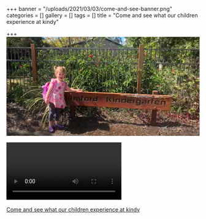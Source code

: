 +++
banner = "/uploads/2021/03/03/come-and-see-banner.png"
categories = []
gallery = []
tags = []
title = "Come and see what our children experience at kindy"

+++
                                                                           ![](/uploads/2021/03/03/come-and-see-banner.png)               

<video controls autoplay>
  <source src="https://drive.google.com/file/d/1FRfX1hKV83QS-stYSxzGKnDHAvzIu6Tn/view?usp=sharing" type="video/mp4">
  Your browser does not support this video tag.
</video>

<a href="https://drive.google.com/file/d/1FRfX1hKV83QS-stYSxzGKnDHAvzIu6Tn/view?usp=sharing"> Come and see what our children experience at kindy</a>
